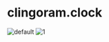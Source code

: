 # clingoram.clock

![default](https://cloud.githubusercontent.com/assets/18278657/16721063/f8f6c264-476e-11e6-94bc-c0950e1dd51a.jpg)
![1](https://cloud.githubusercontent.com/assets/18278657/16721064/f917f84e-476e-11e6-8dc1-e4c4da95f7fe.jpg)
